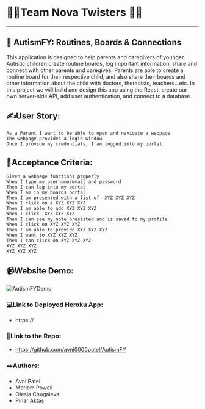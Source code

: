 # 👩‍💻Team Nova Twisters 👩‍💻

---

## 🏫 AutismFY: Routines, Boards & Connections

This application is designed to help parents and caregivers of younger Autistic children create routine boards, log important information, share and connect with other parents and caregives. Parents are able to create a routine board for their respective child, and also share their boards and other information about the child with doctors, therapists, teachers...etc. In this project we will build and design this app using the React, create our own server-side API, add user authentication, and connect to a database.

## ✍️User Story:

```
As a Parent I want to be able to open and navigate a webpage
The webpage provides a login window
Once I provide my credentials, I am logged into my portal
```

## 📑Acceptance Criteria:

```
Given a webpage functions properly
When I type my username/email and password
Then I can log into my portal
When I am in my boards portal
Then I am presented with a list of  XYZ XYZ XYZ
When I click on a XYZ XYZ XYZ
Then I am able to add XYZ XYZ XYZ
When I click  XYZ XYZ XYZ
Then I can see my note presisted and is saved to my profile
When I click on XYZ XYZ XYZ
Then I am able to provide XYZ XYZ XYZ
When I want to XYZ XYZ XYZ
Then I can click on XYZ XYZ XYZ
XYZ XYZ XYZ
XYZ XYZ XYZ
```

## 📹Website Demo:

![AutismFYDemo](/assets/)

### 💻Link to Deployed Heroku App:

- https://

### 📂Link to the Repo:

- https://github.com/avni0000patel/AutismFY

### ✒️Authors:

- Avni Patel
- Meriem Powell
- Olesia Chugaieva
- Pinar Aktas
